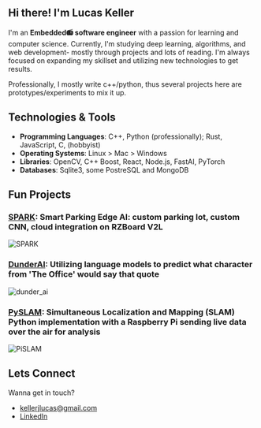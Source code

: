 ## Hi there! I'm Lucas Keller

I'm an **Embedded📻 software engineer** with a passion for learning and computer science. Currently, I'm studying deep learning, algorithms, and web development- mostly through projects and lots of reading. I'm always focused on expanding my skillset and utilizing new technologies to get results.

Professionally, I mostly write c++/python, thus several projects here are prototypes/experiments to mix it up.

## Technologies & Tools
- **Programming Languages**: C++, Python (professionally); Rust, JavaScript, C, (hobbyist)
- **Operating Systems**: Linux > Mac > Windows
- **Libraries**: OpenCV, C++ Boost, React, Node.js, FastAI, PyTorch
- **Databases**: Sqlite3, some PostreSQL and MongoDB

## Fun Projects
### [SPARK](https://github.com/ljkeller/SPARK): Smart Parking Edge AI: custom parking lot, custom CNN, cloud integration on RZBoard V2L
![SPARK](https://github.com/ljkeller/ljkeller/assets/44109284/c2800f4b-76ab-4dce-8e4d-58e3937fc11d)

### [DunderAI](https://github.com/ljkeller/DunderQueryin): Utilizing language models to predict what character from 'The Office' would say that quote
![dunder_ai](https://github.com/ljkeller/ljkeller/assets/44109284/59f9f189-c86f-4328-949c-cfb9a26d8d25)

### [PySLAM](https://github.com/ljkeller/PySlam): Simultaneous Localization and Mapping (SLAM) Python implementation with a Raspberry Pi sending live data over the air for analysis
![PiSLAM](https://user-images.githubusercontent.com/44109284/227739106-395a98ed-5f8d-4a81-9826-ae7ba09929e0.png)

## Lets Connect
Wanna get in touch?
- kellerjlucas@gmail.com
- [LinkedIn](https://www.linkedin.com/in/lucas-j-keller/)
